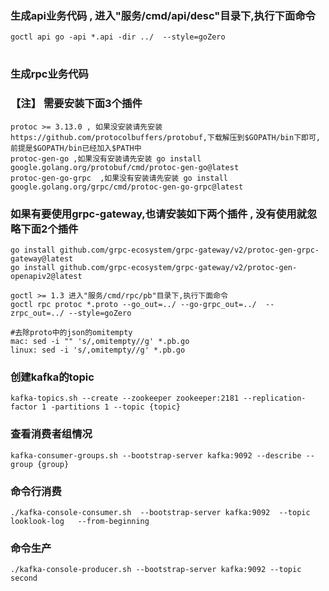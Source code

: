 ### 生成api业务代码 , 进入"服务/cmd/api/desc"目录下,执行下面命令
```shell
goctl api go -api *.api -dir ../  --style=goZero
```

#
### 生成rpc业务代码
### 【注】 需要安装下面3个插件
```shell
protoc >= 3.13.0 , 如果没安装请先安装 https://github.com/protocolbuffers/protobuf,下载解压到$GOPATH/bin下即可,前提是$GOPATH/bin已经加入$PATH中
protoc-gen-go ,如果没有安装请先安装 go install google.golang.org/protobuf/cmd/protoc-gen-go@latest
protoc-gen-go-grpc  ,如果没有安装请先安装 go install google.golang.org/grpc/cmd/protoc-gen-go-grpc@latest
```
### 如果有要使用grpc-gateway,也请安装如下两个插件 , 没有使用就忽略下面2个插件
```shell
go install github.com/grpc-ecosystem/grpc-gateway/v2/protoc-gen-grpc-gateway@latest
go install github.com/grpc-ecosystem/grpc-gateway/v2/protoc-gen-openapiv2@latest
```
```shell
goctl >= 1.3 进入"服务/cmd/rpc/pb"目录下,执行下面命令
goctl rpc protoc *.proto --go_out=../ --go-grpc_out=../  --zrpc_out=../ --style=goZero

#去除proto中的json的omitempty
mac: sed -i "" 's/,omitempty//g' *.pb.go
linux: sed -i 's/,omitempty//g' *.pb.go
```


### 创建kafka的topic
```shell
kafka-topics.sh --create --zookeeper zookeeper:2181 --replication-factor 1 -partitions 1 --topic {topic}
```
### 查看消费者组情况
```shell
kafka-consumer-groups.sh --bootstrap-server kafka:9092 --describe --group {group}
```
### 命令行消费
```shell
./kafka-console-consumer.sh  --bootstrap-server kafka:9092  --topic looklook-log   --from-beginning
```
### 命令生产
```shell
./kafka-console-producer.sh --bootstrap-server kafka:9092 --topic second
```
